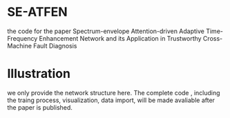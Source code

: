 # SE-ATFEN
the code for the paper Spectrum-envelope Attention-driven Adaptive Time-Frequency Enhancement Network and its Application in Trustworthy Cross-Machine Fault Diagnosis
# Illustration
we only provide the network structure here. The complete code , including the traing process, visualization, data import, will be made avaliable after the paper is published.
